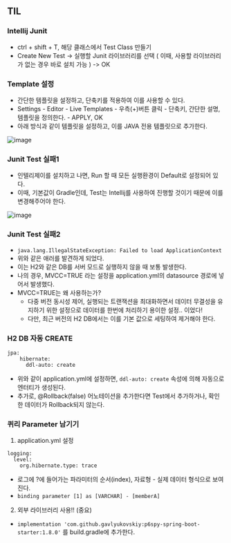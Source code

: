 
## TIL

### Intellij Junit
- ctrl + shift + T, 해당 클래스에서 Test Class 만들기
- Create New Test -> 실행할 Junit 라이브러리를 선택 ( 이때, 사용할 라이브러리가 없는 경우 바로 설치 가능 ) -> OK 

### Template 설정
- 간단한 템플릿을 설정하고, 단축키를 적용하여 이를 사용할 수 있다.
- Settings - Editor - Live Templates - 우측(+)버튼 클릭 - 단축키, 간단한 설명, 템플릿을 정의한다. - APPLY, OK
- 아래 방식과 같이 템플릿을 설정하고, 이를 JAVA 전용 템플릿으로 추가한다.

![image](https://user-images.githubusercontent.com/24373728/176902865-c381b4e9-193d-47cf-a9d4-d65ff563fb77.png)

### Junit Test 실패1
- 인텔리제이를 설치하고 나면, Run 할 때 모든 실행환경이 Default로 설정되어 있다.
- 이때, 기본값이 Gradle인데, Test는 Intellij를 사용하여 진행할 것이기 때문에 이를 변경해주어야 한다. 

![image](https://user-images.githubusercontent.com/24373728/176902125-a4fec623-5fe1-461e-8b59-3a7f9b2a70a8.png)


### Junit Test 실패2
- `java.lang.IllegalStateException: Failed to load ApplicationContext`
- 위와 같은 애러를 발견하게 되었다. 
- 이는 H2와 같은 DB를 서버 모드로 실행하지 않을 때 보통 발생한다.
- 나의 경우, MVCC=TRUE 라는 설정을 application.yml의 datasource 경로에 넣어서 발생했다.
- MVCC=TRUE는 왜 사용하는가?
  - 다중 버전 동시성 제어, 실행되는 트랜잭션을 최대화하면서 데이터 무결성을 유지하기 위한 설정으로 데이터를 한번에 처리하기 용이한 설정.. 이었다!
  - 다만, 최근 버전의 H2 DB에서는 이를 기본 값으로 세팅하여 제거해야 한다.

### H2 DB 자동 CREATE
```Yarn
jpa:
    hibernate:
      ddl-auto: create
```
- 위와 같이 application.yml에 설정하면, `ddl-auto: create` 속성에 의해 자동으로 엔터티가 생성된다. 
- 추가로, @Rollback(false) 어노테이션을 추가한다면 Test에서 추가하거나, 확인한 데이터가 Rollback되지 않는다.

### 퀴리 Parameter 남기기
1. application.yml 설정
```
logging:
  level:
    org.hibernate.type: trace
```
- 로그에 ?에 들어가는 파라미터의 순서(index), 자료형 - 실제 데이터 형식으로 보여진다.
- `binding parameter [1] as [VARCHAR] - [memberA]`

2. 외부 라이브러리 사용!! (중요)
- `implementation 'com.github.gavlyukovskiy:p6spy-spring-boot-starter:1.8.0'` 를 build.gradle에 추가한다.


